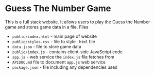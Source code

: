 # Guess The Number Game
This is a full stack website. It allows users to play the Guess the Number game and stores game data in a file.
Files
  * `public/index.html` - main page of website
  * `public/styles.css` - file to style `.html` file
  * `data.json` - file to store game data
  * `public/index.js` - contains client-side JavaScript code
  * `app.js` - web service the `index.js` file fetches from
  * `APIDOC.md` file to document `app.js` web service
  * `package.json` - file including any
    dependencies used
